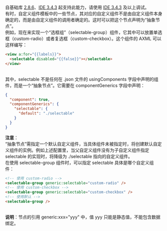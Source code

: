 自基础库 [2.8.6](https://opendocs.alipay.com/mini/framework/lib-upgrade-v2)、[IDE 3.4.3](https://opendocs.alipay.com/mini/ide/download)  起支持此能力，请使用 [IDE 3.4.3](https://opendocs.alipay.com/mini/ide/download)  及以上调试。<br />有时，自定义组件模板中的一些节点，其对应的自定义组件不是由自定义组件本身确定的，而是由自定义组件的调用者确定的。这时可以把这个节点声明为“抽象节点”。<br />例如，现在来实现一个“选框组”（selectable-group）组件，它其中可以放置单选框（custom-radio）或者复选框（custom-checkbox）。这个组件的 AXML 可以这样编写：<br />
```html
<view a:for="{{labels}}">
  <selectable disabled="{{false}}"></selectable>
</view>
```
<br />其中，selectable 不是任何在 .json 文件的 usingComponents 字段中声明的组件，而是一个“抽象节点”。它需要在 componentGenerics 字段中声明：<br />
```json
{
  "component": true,
  "componentGenerics": {
    "selectable": {
      "default": "./selectable"
    }
  }
}
```
**注意**：<br />“抽象节点”需指定一个默认自定义组件，当具体组件未被指定时，将创建默认自定义组件的实例。例如上述配置里，当父自定义组件没有为子自定义组件指定 selectable 的实现时，将降级为 ./selectable 指向的自定义组件。<br />在使用 selectable-group 组件时，可以指定 selectable 具体是哪个自定义组件：<br />
```html
<!-- 使用 custom-radio -->
<selectable-group generic:selectable="custom-radio" />
<!-- 使用 custom-checkbox -->
<selectable-group generic:selectable="custom-checkbox" />
<!-- 使用默认 -->
<selectable-group />
```
<br />**说明**：节点的引用 generic:xxx="yyy" 中，值 yyy 只能是静态值，不能包含数据绑定。<br />

